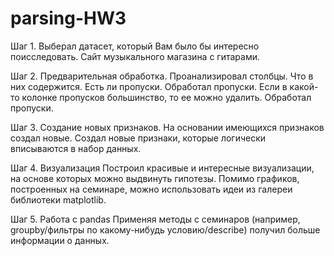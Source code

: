 # parsing-HW3
Шаг 1. Выберал датасет, который Вам было бы интересно поисследовать. Сайт музыкального магазина с гитарами.

Шаг 2. Предварительная обработка.
Проанализировал столбцы. Что в них содержится. Есть ли пропуски.
Обработал пропуски. Если в какой-то колонке пропусков большинство, то ее можно удалить. Обработал пропуски.

Шаг 3. Создание новых признаков.
На основании имеющихся признаков создал новые. Создал новые признаки, которые логически вписываются в набор данных.

Шаг 4. Визуализация
Построил красивые и интересные визуализации, на основе которых можно выдвинуть гипотезы.
Помимо графиков, построенных на семинаре, можно использовать идеи из галереи библиотеки matplotlib. 

Шаг 5. Работа с pandas
Применяя методы с семинаров (например, groupby/фильтры по какому-нибудь условию/describe) получил больше информации о данных. 
